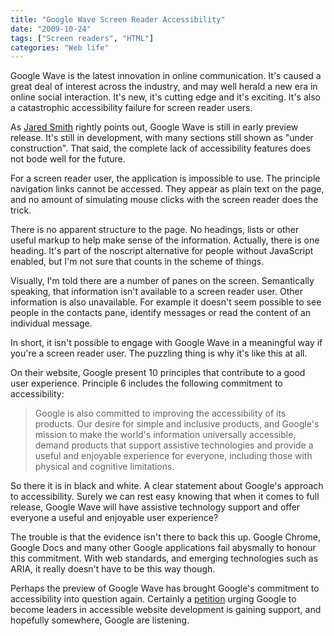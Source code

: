 ```yaml
---
title: "Google Wave Screen Reader Accessibility"
date: "2009-10-24"
tags: ["Screen readers", "HTML"]
categories: "Web life"
---
```


Google Wave is the latest innovation in online communication. It's caused a great deal of interest across the industry, and may well herald a new era in online social interaction. It's new, it's cutting edge and it's exciting. It's also a catastrophic accessibility failure for screen reader users.

As [Jared Smith](https://webaim.org/blog/google-wave-preview-accessibility-review/) rightly points out, Google Wave is still in early preview release. It's still in development, with many sections still shown as "under construction". That said, the complete lack of accessibility features does not bode well for the future.

For a screen reader user, the application is impossible to use. The principle navigation links cannot be accessed. They appear as plain text on the page, and no amount of simulating mouse clicks with the screen reader does the trick.

There is no apparent structure to the page. No headings, lists or other useful markup to help make sense of the information. Actually, there is one heading. It's part of the noscript alternative for people without JavaScript enabled, but I'm not sure that counts in the scheme of things.

Visually, I'm told there are a number of panes on the screen. Semantically speaking, that information isn't available to a screen reader user. Other information is also unavailable. For example it doesn't seem possible to see people in the contacts pane, identify messages or read the content of an individual message.

In short, it isn't possible to engage with Google Wave in a meaningful way if you're a screen reader user. The puzzling thing is why it's like this at all.

On their website, Google present 10 principles that contribute to a good user experience. Principle 6 includes the following commitment to accessibility:

> Google is also committed to improving the accessibility of its products. Our desire for simple and inclusive products, and Google's mission to make the world's information universally accessible, demand products that support assistive technologies and provide a useful and enjoyable experience for everyone, including those with physical and cognitive limitations.

So there it is in black and white. A clear statement about Google's approach to accessibility. Surely we can rest easy knowing that when it comes to full release, Google Wave will have assistive technology support and offer everyone a useful and enjoyable user experience?

The trouble is that the evidence isn't there to back this up. Google Chrome, Google Docs and many other Google applications fail abysmally to honour this commitment. With web standards, and emerging technologies such as ARIA, it really doesn't have to be this way though.

Perhaps the preview of Google Wave has brought Google's commitment to accessibility into question again. Certainly a [petition](https://act.ly/nh) urging Google to become leaders in accessible website development is gaining support, and hopefully somewhere, Google are listening.
